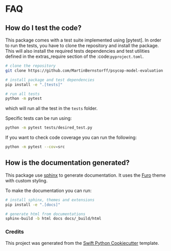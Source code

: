 
# FAQ


## How do I test the code?

This package comes with a test suite implemented using [pytest].
In order to run the tests, you have to clone the repository and install the package.
This will also install the required tests dependencies
and test utilities defined in the extras_require section of the :code:`pyproject.toml`.

```bash
# clone the repository
git clone https://github.com/MartinBernstorff/psycop-model-evaluation

# install package and test dependencies
pip install -e ".[tests]"

# run all tests
python -m pytest
```

which will run all the test in the `tests` folder.

Specific tests can be run using:

```bash
python -m pytest tests/desired_test.py
```

If you want to check code coverage you can run the following:

```bash
python -m pytest --cov=src
```

## How is the documentation generated?

This package use [sphinx] to generate documentation. It uses the [Furo] theme with
custom styling.

To make the documentation you can run:


```bash
# install sphinx, themes and extensions
pip install -e ".[docs]"

# generate html from documentations
sphinx-build -b html docs docs/_build/html
```

### Credits

This project was generated from the [Swift Python Cookiecutter] template.

[swift python cookiecutter]: https://github.com/MartinBernstorff/swift-python-cookiecutter
[file an issue]: https://github.com/MartinBernstorff/psycop-model-evaluation/issues
[sphinx]: https://www.sphinx-doc.org/en/master/index.html
[Furo]: https://github.com/pradyunsg/furo
